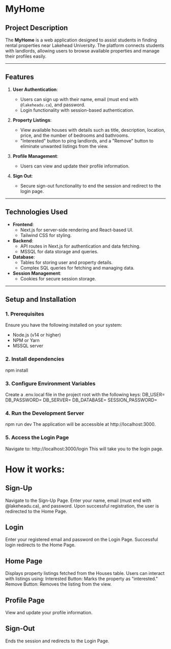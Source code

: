 # MyHome

## Project Description
The **MyHome** is a web application designed to assist students in finding rental properties near Lakehead University. The platform connects students with landlords, allowing users to browse available properties and manage their profiles easily.

---

## Features
1. **User Authentication**:
   - Users can sign up with their name, email (must end with `@lakeheadu.ca`), and password.
   - Login functionality with session-based authentication.

2. **Property Listings**:
   - View available houses with details such as title, description, location, price, and the number of bedrooms and bathrooms.
   - "Interested" button to ping landlords, and a "Remove" button to eliminate unwanted listings from the view.

3. **Profile Management**:
   - Users can view and update their profile information.

4. **Sign Out**:
   - Secure sign-out functionality to end the session and redirect to the login page.

---

## Technologies Used
- **Frontend**:
  - Next.js for server-side rendering and React-based UI.
  - Tailwind CSS for styling.
- **Backend**:
  - API routes in Next.js for authentication and data fetching.
  - MSSQL for data storage and queries.
- **Database**:
  - Tables for storing user and property details.
  - Complex SQL queries for fetching and managing data.
- **Session Management**:
  - Cookies for secure session storage.

---

## Setup and Installation

### 1. Prerequisites
Ensure you have the following installed on your system:
- Node.js (v14 or higher)
- NPM or Yarn
- MSSQL server

### 2. Install dependencies
npm install

### 3. Configure Environment Variables
Create a .env.local file in the project root with the following keys:
DB_USER=<your-database-username>
DB_PASSWORD=<your-database-password>
DB_SERVER=<your-database-server>
DB_DATABASE=<your-database-name>
SESSION_PASSWORD=<your-session-password>

### 4. Run the Development Server
npm run dev 
The application will be accessible at http://localhost:3000.

### 5. Access the Login Page
Navigate to:
http://localhost:3000/login
This will take you to the login page.

# How it works:
## Sign-Up
Navigate to the Sign-Up Page.
Enter your name, email (must end with @lakeheadu.ca), and password.
Upon successful registration, the user is redirected to the Home Page.

## Login
Enter your registered email and password on the Login Page.
Successful login redirects to the Home Page.

## Home Page
Displays property listings fetched from the Houses table.
Users can interact with listings using:
Interested Button: Marks the property as "interested."
Remove Button: Removes the listing from the view.

## Profile Page
View and update your profile information.

## Sign-Out
Ends the session and redirects to the Login Page.